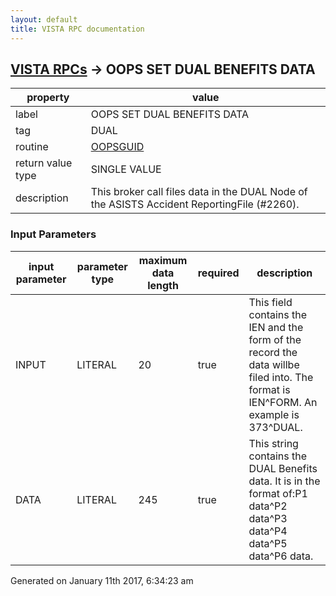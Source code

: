 ```yaml
---
layout: default
title: VISTA RPC documentation
---
```




## [VISTA RPCs](TableOfContent.md) &#8594; OOPS SET DUAL BENEFITS DATA 

 property | value 
--- | --- 
 label | OOPS SET DUAL BENEFITS DATA
 tag | DUAL
 routine | [OOPSGUID](http://code.osehra.org/dox/Routine_OOPSGUID_source.html)
 return value type | SINGLE VALUE
 description | This broker call files data in the DUAL Node of the ASISTS Accident ReportingFile (#2260).

### Input Parameters

| input parameter | parameter type | maximum data length | required | description | 
| --- | --- | --- | --- | --- | 
| INPUT | LITERAL | 20 | true | This field contains the IEN and the form of the record the data willbe filed into.  The format is IEN^FORM.  An example is 373^DUAL. | 
| DATA | LITERAL | 245 | true | This string contains the DUAL Benefits data.  It is in the format of:P1 data^P2 data^P3 data^P4 data^P5 data^P6 data. | 




Generated on January 11th 2017, 6:34:23 am